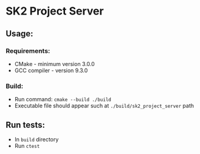 # SK2 Project Server

## Usage:

### Requirements:
- CMake - minimum version 3.0.0
- GCC compiler - version 9.3.0

### Build:
- Run command: `cmake --build ./build`
- Executable file should appear such at `./build/sk2_project_server` path

## Run tests:
- In `build` directory
- Run `ctest`